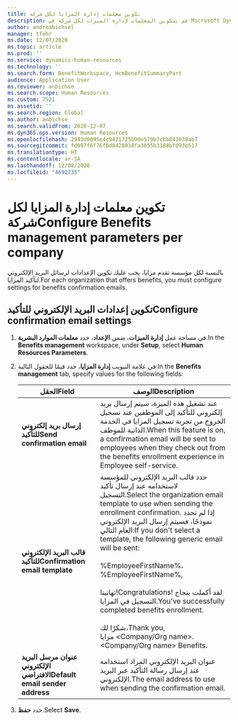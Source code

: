 ```yaml
---
title: تكوين معلمات إدارة المزايا لكل شركة
description: قم بتكوين المعلمات لإدارة الميزات لكل شركة في Microsoft Dynamics 365 Human Resources.
author: andreabichsel
manager: tfehr
ms.date: 12/07/2020
ms.topic: article
ms.prod: ''
ms.service: dynamics-human-resources
ms.technology: ''
ms.search.form: BenefitWorkspace, HcmBenefitSummaryPart
audience: Application User
ms.reviewer: anbichse
ms.search.scope: Human Resources
ms.custom: 7521
ms.assetid: ''
ms.search.region: Global
ms.author: anbichse
ms.search.validFrom: 2020-12-07
ms.dyn365.ops.version: Human Resources
ms.openlocfilehash: 2943d0095e4c9421725b90e579b7cbb841038ab7
ms.sourcegitcommit: fd097f6f76f0d8428038fa3655b3188bf093b517
ms.translationtype: HT
ms.contentlocale: ar-SA
ms.lasthandoff: 12/08/2020
ms.locfileid: "4692735"
---
```

# <a name="configure-benefits-management-parameters-per-company"></a><span data-ttu-id="3754c-103">تكوين معلمات إدارة المزايا لكل شركة</span><span class="sxs-lookup"><span data-stu-id="3754c-103">Configure Benefits management parameters per company</span></span>

<span data-ttu-id="3754c-104">بالنسبة لكل مؤسسة تقدم مزايا، يجب عليك تكوين الإعدادات لرسائل البريد الإلكتروني لتأكيد المزايا.</span><span class="sxs-lookup"><span data-stu-id="3754c-104">For each organization that offers benefits, you must configure settings for benefits confirmation emails.</span></span>

## <a name="configure-confirmation-email-settings"></a><span data-ttu-id="3754c-105">تكوين إعدادات البريد الإلكتروني للتأكيد</span><span class="sxs-lookup"><span data-stu-id="3754c-105">Configure confirmation email settings</span></span>

1. <span data-ttu-id="3754c-106">في مساحة عمل **إدارة الميزات**، ضمن **الإعداد**، حدد **معلمات الموارد البشرية**.</span><span class="sxs-lookup"><span data-stu-id="3754c-106">In the **Benefits management** workspace, under **Setup**, select **Human Resources Parameters**.</span></span>

2. <span data-ttu-id="3754c-107">في علامة التبويب **إدارة المزايا**، حدد قيمًا للحقول التالية:</span><span class="sxs-lookup"><span data-stu-id="3754c-107">In the **Benefits management** tab, specify values for the following fields:</span></span> 

   | <span data-ttu-id="3754c-108">الحقل</span><span class="sxs-lookup"><span data-stu-id="3754c-108">Field</span></span> | <span data-ttu-id="3754c-109">الوصف</span><span class="sxs-lookup"><span data-stu-id="3754c-109">Description</span></span> |
   | --- | --- |
   | <span data-ttu-id="3754c-110">**إرسال بريد إلكتروني للتأكيد**</span><span class="sxs-lookup"><span data-stu-id="3754c-110">**Send confirmation email**</span></span> | <span data-ttu-id="3754c-111">عند تشغيل هذه الميزة، سيتم إرسال بريد إلكتروني للتأكيد إلى الموظفين عند تسجيل الخروج من تجربة تسجيل المزايا في الخدمة الذاتية للموظف.</span><span class="sxs-lookup"><span data-stu-id="3754c-111">When this feature is on, a confirmation email will be sent to employees when they check out from the benefits enrollment experience in Employee self-service.</span></span> |
   | <span data-ttu-id="3754c-112">**قالب البريد الإلكتروني للتأكيد**</span><span class="sxs-lookup"><span data-stu-id="3754c-112">**Confirmation email template**</span></span> | <span data-ttu-id="3754c-113">حدد قالب البريد الإلكتروني للمؤسسة لاستخدامه عند إرسال تأكيد التسجيل.</span><span class="sxs-lookup"><span data-stu-id="3754c-113">Select the organization email template to use when sending the enrollment confirmation.</span></span> <span data-ttu-id="3754c-114">إذا لم تحدد نموذجًا، فسيتم إرسال البريد الإلكتروني العام التالي:</span><span class="sxs-lookup"><span data-stu-id="3754c-114">If you don't select a template, the following generic email will be sent:</span></span><br><br><span data-ttu-id="3754c-115">%EmployeeFirstName%،</span><span class="sxs-lookup"><span data-stu-id="3754c-115">%EmployeeFirstName%,</span></span><br><br><span data-ttu-id="3754c-116">تهانينا!</span><span class="sxs-lookup"><span data-stu-id="3754c-116">Congratulations!</span></span> <span data-ttu-id="3754c-117">لقد أكملت بنجاح التسجيل في المزايا.</span><span class="sxs-lookup"><span data-stu-id="3754c-117">You’ve successfully completed benefits enrollment.</span></span><br><br><span data-ttu-id="3754c-118">شكرًا لك،</span><span class="sxs-lookup"><span data-stu-id="3754c-118">Thank you,</span></span><br><span data-ttu-id="3754c-119">مزايا <Company/Org name>.</span><span class="sxs-lookup"><span data-stu-id="3754c-119"><Company/Org name> Benefits.</span></span> |
   | <span data-ttu-id="3754c-120">**عنوان مرسل البريد الإلكتروني الافتراضي**</span><span class="sxs-lookup"><span data-stu-id="3754c-120">**Default email sender address**</span></span> | <span data-ttu-id="3754c-121">عنوان البريد الإلكتروني المراد استخدامه عند إرسال رسالة التأكيد عبر البريد الإلكتروني.</span><span class="sxs-lookup"><span data-stu-id="3754c-121">The email address to use when sending the confirmation email.</span></span> |

3. <span data-ttu-id="3754c-122">حدد **حفظ**.</span><span class="sxs-lookup"><span data-stu-id="3754c-122">Select **Save**.</span></span>